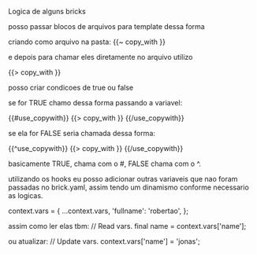 Logica de alguns bricks


posso passar blocos de arquivos para template dessa forma

criando como arquivo na pasta:
{{~ copy_with }}


e depois para chamar eles diretamente no arquivo utilizo

{{> copy_with }}


posso criar condicoes de true ou false

se for TRUE chamo dessa forma passando a variavel:


{{#use_copywith}}
  {{> copy_with }}
{{/use_copywith}}


se ela for FALSE seria chamada dessa forma:


{{^use_copywith}}
  {{> copy_with }}
{{/use_copywith}}

basicamente TRUE, chama com o #, FALSE chama com o ^.

utilizando os hooks eu posso adicionar outras variaveis que nao foram passadas no brick.yaml, assim tendo um dinamismo conforme necessario as logicas.

 context.vars = {
    ...context.vars,
    'fullname': 'robertao',
  };

 assim como ler elas tbm:
// Read vars.
  final name = context.vars['name'];


ou atualizar:
// Update vars.
context.vars['name'] = 'jonas';



